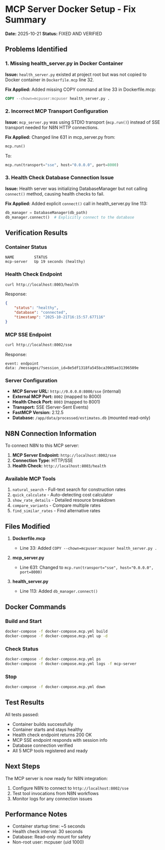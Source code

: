 # MCP Server Docker Setup - Fix Summary

**Date:** 2025-10-21
**Status:** FIXED AND VERIFIED

## Problems Identified

### 1. Missing health_server.py in Docker Container
**Issue:** `health_server.py` existed at project root but was not copied to Docker container in `Dockerfile.mcp` line 32.

**Fix Applied:** Added missing COPY command at line 33 in Dockerfile.mcp:
```dockerfile
COPY --chown=mcpuser:mcpuser health_server.py .
```

### 2. Incorrect MCP Transport Configuration
**Issue:** `mcp_server.py` was using STDIO transport (`mcp.run()`) instead of SSE transport needed for N8N HTTP connections.

**Fix Applied:** Changed line 631 in mcp_server.py from:
```python
mcp.run()
```
To:
```python
mcp.run(transport="sse", host="0.0.0.0", port=8000)
```

### 3. Health Check Database Connection Issue
**Issue:** Health server was initializing DatabaseManager but not calling `connect()` method, causing health checks to fail.

**Fix Applied:** Added explicit `connect()` call in health_server.py line 113:
```python
db_manager = DatabaseManager(db_path)
db_manager.connect()  # Explicitly connect to the database
```

## Verification Results

### Container Status
```
NAME         STATUS
mcp-server   Up 19 seconds (healthy)
```

### Health Check Endpoint
```bash
curl http://localhost:8003/health
```
Response:
```json
{
    "status": "healthy",
    "database": "connected",
    "timestamp": "2025-10-21T16:15:57.677116"
}
```

### MCP SSE Endpoint
```bash
curl http://localhost:8002/sse
```
Response:
```
event: endpoint
data: /messages/?session_id=8e5df1318fa545bca3905ae31396509e
```

### Server Configuration
- **MCP Server URL:** `http://0.0.0.0:8000/sse` (internal)
- **External MCP Port:** `8002` (mapped to 8000)
- **Health Check Port:** `8003` (mapped to 8001)
- **Transport:** SSE (Server-Sent Events)
- **FastMCP Version:** 2.12.5
- **Database:** `/app/data/processed/estimates.db` (mounted read-only)

## N8N Connection Information

To connect N8N to this MCP server:

1. **MCP Server Endpoint:** `http://localhost:8002/sse`
2. **Connection Type:** HTTP/SSE
3. **Health Check:** `http://localhost:8003/health`

### Available MCP Tools
1. `natural_search` - Full-text search for construction rates
2. `quick_calculate` - Auto-detecting cost calculator
3. `show_rate_details` - Detailed resource breakdown
4. `compare_variants` - Compare multiple rates
5. `find_similar_rates` - Find alternative rates

## Files Modified

1. **Dockerfile.mcp**
   - Line 33: Added `COPY --chown=mcpuser:mcpuser health_server.py .`

2. **mcp_server.py**
   - Line 631: Changed to `mcp.run(transport="sse", host="0.0.0.0", port=8000)`

3. **health_server.py**
   - Line 113: Added `db_manager.connect()`

## Docker Commands

### Build and Start
```bash
docker-compose -f docker-compose.mcp.yml build
docker-compose -f docker-compose.mcp.yml up -d
```

### Check Status
```bash
docker-compose -f docker-compose.mcp.yml ps
docker-compose -f docker-compose.mcp.yml logs -f mcp-server
```

### Stop
```bash
docker-compose -f docker-compose.mcp.yml down
```

## Test Results

All tests passed:
- Container builds successfully
- Container starts and stays healthy
- Health check endpoint returns 200 OK
- MCP SSE endpoint responds with session info
- Database connection verified
- All 5 MCP tools registered and ready

## Next Steps

The MCP server is now ready for N8N integration:
1. Configure N8N to connect to `http://localhost:8002/sse`
2. Test tool invocations from N8N workflows
3. Monitor logs for any connection issues

## Performance Notes

- Container startup time: ~5 seconds
- Health check interval: 30 seconds
- Database: Read-only mount for safety
- Non-root user: mcpuser (uid 1000)
